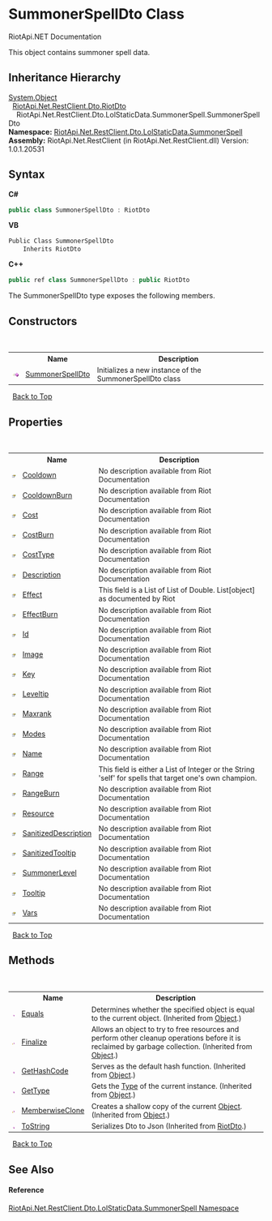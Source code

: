 # SummonerSpellDto Class
RiotApi.NET Documentation 

This object contains summoner spell data.


## Inheritance Hierarchy
<a href="http://msdn2.microsoft.com/en-us/library/e5kfa45b" target="_blank">System.Object</a><br />&nbsp;&nbsp;<a href="22bc6593-2751-9b34-8b72-58f2176b2e98">RiotApi.Net.RestClient.Dto.RiotDto</a><br />&nbsp;&nbsp;&nbsp;&nbsp;RiotApi.Net.RestClient.Dto.LolStaticData.SummonerSpell.SummonerSpellDto<br />
**Namespace:**&nbsp;<a href="d837fae4-b669-1f83-f445-fd0fa2bae31c">RiotApi.Net.RestClient.Dto.LolStaticData.SummonerSpell</a><br />**Assembly:**&nbsp;RiotApi.Net.RestClient (in RiotApi.Net.RestClient.dll) Version: 1.0.1.20531

## Syntax

**C#**<br />
``` C#
public class SummonerSpellDto : RiotDto
```

**VB**<br />
``` VB
Public Class SummonerSpellDto
	Inherits RiotDto
```

**C++**<br />
``` C++
public ref class SummonerSpellDto : public RiotDto
```

The SummonerSpellDto type exposes the following members.


## Constructors
&nbsp;<table><tr><th></th><th>Name</th><th>Description</th></tr><tr><td>![Public method](media/pubmethod.gif "Public method")</td><td><a href="28cdb0f1-42ca-54fa-b598-8f984a700a17">SummonerSpellDto</a></td><td>
Initializes a new instance of the SummonerSpellDto class</td></tr></table>&nbsp;
<a href="#summonerspelldto-class">Back to Top</a>

## Properties
&nbsp;<table><tr><th></th><th>Name</th><th>Description</th></tr><tr><td>![Public property](media/pubproperty.gif "Public property")</td><td><a href="3551bfdb-19fa-6f65-3688-cbc2c0fc2848">Cooldown</a></td><td>
No description available from Riot Documentation</td></tr><tr><td>![Public property](media/pubproperty.gif "Public property")</td><td><a href="4a31b609-16a5-4a84-25fc-d0b5f26d1145">CooldownBurn</a></td><td>
No description available from Riot Documentation</td></tr><tr><td>![Public property](media/pubproperty.gif "Public property")</td><td><a href="ad493448-c2e2-11cc-6d4b-30e40c9fd74a">Cost</a></td><td>
No description available from Riot Documentation</td></tr><tr><td>![Public property](media/pubproperty.gif "Public property")</td><td><a href="db81545c-378b-1c79-1fe7-9be2ba7379f6">CostBurn</a></td><td>
No description available from Riot Documentation</td></tr><tr><td>![Public property](media/pubproperty.gif "Public property")</td><td><a href="3336711c-32f7-c69a-7285-f936edee7097">CostType</a></td><td>
No description available from Riot Documentation</td></tr><tr><td>![Public property](media/pubproperty.gif "Public property")</td><td><a href="fe516745-419a-697d-0158-267b1d2a6bad">Description</a></td><td>
No description available from Riot Documentation</td></tr><tr><td>![Public property](media/pubproperty.gif "Public property")</td><td><a href="485ff591-55e5-50cc-3834-41bb7b4c2c3b">Effect</a></td><td>
This field is a List of List of Double. List[object] as documented by Riot</td></tr><tr><td>![Public property](media/pubproperty.gif "Public property")</td><td><a href="ebb80dfe-19bc-288a-8a04-0842fe62def8">EffectBurn</a></td><td>
No description available from Riot Documentation</td></tr><tr><td>![Public property](media/pubproperty.gif "Public property")</td><td><a href="e21f6667-dd74-373d-5d23-5290d20fd2ae">Id</a></td><td>
No description available from Riot Documentation</td></tr><tr><td>![Public property](media/pubproperty.gif "Public property")</td><td><a href="fddcecf1-b5e8-b2a8-71e8-014d85062c3c">Image</a></td><td>
No description available from Riot Documentation</td></tr><tr><td>![Public property](media/pubproperty.gif "Public property")</td><td><a href="96a4605c-efb0-0be3-f248-706472103938">Key</a></td><td>
No description available from Riot Documentation</td></tr><tr><td>![Public property](media/pubproperty.gif "Public property")</td><td><a href="7ee8e29f-257b-6ac0-1605-f7d3ccd0c2fd">Leveltip</a></td><td>
No description available from Riot Documentation</td></tr><tr><td>![Public property](media/pubproperty.gif "Public property")</td><td><a href="cf099bc8-d7fe-c522-2317-66b8d8ccb33b">Maxrank</a></td><td>
No description available from Riot Documentation</td></tr><tr><td>![Public property](media/pubproperty.gif "Public property")</td><td><a href="ae97c482-071c-bf38-e72c-ad804d2ca7e8">Modes</a></td><td>
No description available from Riot Documentation</td></tr><tr><td>![Public property](media/pubproperty.gif "Public property")</td><td><a href="9e7592a5-13fb-2743-0251-74d9c3d28ab9">Name</a></td><td>
No description available from Riot Documentation</td></tr><tr><td>![Public property](media/pubproperty.gif "Public property")</td><td><a href="1d84f6ed-af21-7765-b478-3cbe87c85757">Range</a></td><td>
This field is either a List of Integer or the String 'self' for spells that target one's own champion.</td></tr><tr><td>![Public property](media/pubproperty.gif "Public property")</td><td><a href="2b3cafa0-831c-506e-f3a4-cb838a595a13">RangeBurn</a></td><td>
No description available from Riot Documentation</td></tr><tr><td>![Public property](media/pubproperty.gif "Public property")</td><td><a href="eb309e12-95e2-3094-c4f6-d53ea5abff20">Resource</a></td><td>
No description available from Riot Documentation</td></tr><tr><td>![Public property](media/pubproperty.gif "Public property")</td><td><a href="209934a8-92e4-a5aa-5c5f-9bd8d70a8260">SanitizedDescription</a></td><td>
No description available from Riot Documentation</td></tr><tr><td>![Public property](media/pubproperty.gif "Public property")</td><td><a href="95bc1ac3-ee63-7879-fd12-89f5a3f8b4a9">SanitizedTooltip</a></td><td>
No description available from Riot Documentation</td></tr><tr><td>![Public property](media/pubproperty.gif "Public property")</td><td><a href="845d55ad-c395-48e7-548a-aada76ca83cf">SummonerLevel</a></td><td>
No description available from Riot Documentation</td></tr><tr><td>![Public property](media/pubproperty.gif "Public property")</td><td><a href="eeb38188-da5b-ccbe-241c-867036307cae">Tooltip</a></td><td>
No description available from Riot Documentation</td></tr><tr><td>![Public property](media/pubproperty.gif "Public property")</td><td><a href="82ea507b-0834-4e89-9f75-a267bec9141c">Vars</a></td><td>
No description available from Riot Documentation</td></tr></table>&nbsp;
<a href="#summonerspelldto-class">Back to Top</a>

## Methods
&nbsp;<table><tr><th></th><th>Name</th><th>Description</th></tr><tr><td>![Public method](media/pubmethod.gif "Public method")</td><td><a href="http://msdn2.microsoft.com/en-us/library/bsc2ak47" target="_blank">Equals</a></td><td>
Determines whether the specified object is equal to the current object.
 (Inherited from <a href="http://msdn2.microsoft.com/en-us/library/e5kfa45b" target="_blank">Object</a>.)</td></tr><tr><td>![Protected method](media/protmethod.gif "Protected method")</td><td><a href="http://msdn2.microsoft.com/en-us/library/4k87zsw7" target="_blank">Finalize</a></td><td>
Allows an object to try to free resources and perform other cleanup operations before it is reclaimed by garbage collection.
 (Inherited from <a href="http://msdn2.microsoft.com/en-us/library/e5kfa45b" target="_blank">Object</a>.)</td></tr><tr><td>![Public method](media/pubmethod.gif "Public method")</td><td><a href="http://msdn2.microsoft.com/en-us/library/zdee4b3y" target="_blank">GetHashCode</a></td><td>
Serves as the default hash function.
 (Inherited from <a href="http://msdn2.microsoft.com/en-us/library/e5kfa45b" target="_blank">Object</a>.)</td></tr><tr><td>![Public method](media/pubmethod.gif "Public method")</td><td><a href="http://msdn2.microsoft.com/en-us/library/dfwy45w9" target="_blank">GetType</a></td><td>
Gets the <a href="http://msdn2.microsoft.com/en-us/library/42892f65" target="_blank">Type</a> of the current instance.
 (Inherited from <a href="http://msdn2.microsoft.com/en-us/library/e5kfa45b" target="_blank">Object</a>.)</td></tr><tr><td>![Protected method](media/protmethod.gif "Protected method")</td><td><a href="http://msdn2.microsoft.com/en-us/library/57ctke0a" target="_blank">MemberwiseClone</a></td><td>
Creates a shallow copy of the current <a href="http://msdn2.microsoft.com/en-us/library/e5kfa45b" target="_blank">Object</a>.
 (Inherited from <a href="http://msdn2.microsoft.com/en-us/library/e5kfa45b" target="_blank">Object</a>.)</td></tr><tr><td>![Public method](media/pubmethod.gif "Public method")</td><td><a href="e5b2e748-9f2c-8c52-118b-c0e16562d719">ToString</a></td><td>
Serializes Dto to Json
 (Inherited from <a href="22bc6593-2751-9b34-8b72-58f2176b2e98">RiotDto</a>.)</td></tr></table>&nbsp;
<a href="#summonerspelldto-class">Back to Top</a>

## See Also


#### Reference
<a href="d837fae4-b669-1f83-f445-fd0fa2bae31c">RiotApi.Net.RestClient.Dto.LolStaticData.SummonerSpell Namespace</a><br />